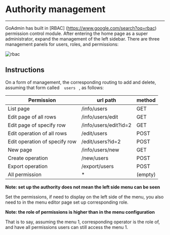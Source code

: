 # Authority management
---

GoAdmin has built in [RBAC] (https://www.google.com/search?oq=rbac) permission control module. After entering the home page as a super administrator, expand the management of the left sidebar. There are three management panels for users, roles, and permissions:

![rbac](http://quick.go-admin.cn/docs/rbac.png)


## Instructions

On a form of management, the corresponding routing to add and delete, assuming that form called ` ` ` users ` ` `, as follows:

|  Permission   | url path  | method  | 
|  ----  | ----  | ----  |
| List page | /info/users | GET |
| Edit page of all rows | /info/users/edit | GET |
| Edit page of specify row | /info/users/edit?id=2 | GET |
| Edit operation of all rows | /edit/users | POST |
| Edit operation of specify row | /edit/users?id=2 | POST |
| New page | /info/users/new | GET |
| Create operation | /new/users | POST |
| Export operation | /export/users | POST |
| All permission | * | (empty)

**Note: set up the authority does not mean the left side menu can be seen**

Set the permissions, if need to display on the left side of the menu, you also need to in the menu editor page set up corresponding role.

**Note: the role of permissions is higher than in the menu configuration**

That is to say, assuming the menu 1, corresponding operator is the role of, and have all permissions users can still access the menu 1.